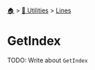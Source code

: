 <!--startTocHeader-->
[🏠](../../README.md) > [🔧 Utilities](../README.md) > [Lines](README.md)
# GetIndex
<!--endTocHeader-->
TODO: Write about `GetIndex`
<!--startTocSubtopic-->

<!--endTocSubtopic-->